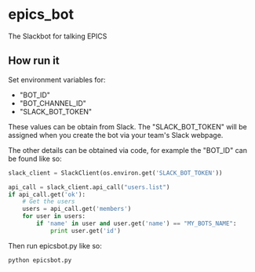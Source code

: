 # epics_bot
The Slackbot for talking EPICS

## How run it

Set environment variables for:

* "BOT_ID"
* "BOT_CHANNEL_ID"
* "SLACK_BOT_TOKEN"

These values can be obtain from Slack. The "SLACK_BOT_TOKEN" will be assigned when you create the bot via your team's Slack webpage.

The other details can be obtained via code, for example the "BOT_ID" can be found like so:

```python
slack_client = SlackClient(os.environ.get('SLACK_BOT_TOKEN'))

api_call = slack_client.api_call("users.list")
if api_call.get('ok'):
    # Get the users
    users = api_call.get('members')
    for user in users:
        if 'name' in user and user.get('name') == "MY_BOTS_NAME":
            print user.get('id')
```

Then run epicsbot.py like so:
```
python epicsbot.py
```
